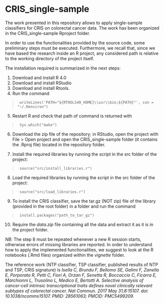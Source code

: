 # CRIS_single-sample

The work presented in this repository allows to apply single-sample classifiers for CRIS on colorectal cancer data. The work has been organized in the CRIS_single-sample Rproject folder. 

In order to use the functionalities provided by the source code, some preliminary steps must be executed. Furthermore, we recall that, since we have based the research inside an R project, any considered path is relative to the working directory of the project itself. 

The installation required is summarized in the next steps:

1. Download and install R 4.0
2. Download and install RStudio
3. Download and install Rtools.
4. Run the command
	        
  >  <code>    writeLines('PATH="${RTOOLS40_HOME}\\usr\\bin;${PATH}"', con = "~/.Renviron") </code>

5. Restart R and check that path of command is returned with
  
  >  <code>    Sys.which("make") </code>

6. Download the zip file of the repository; in RStudio, open the project with File > Open project and open the CRIS_single-sample folder (it contains the .Rproj file) located in the repository folder.

7. Install the required libraries by running the script in the src folder of the project:

  >  <code>    source("src/install_libraries.r") </code>
  
8. Load the required libraries by running the script in the src folder of the project:

  >  <code>    source("src/load_libraries.r") </code>

9. To install the CRIS classifier, save the tar.gz (NOT zip) file of the library (provided in the root folder) in a folder and run the command

> <code> install.packages("path_to_tar_gz") </code>

10. Require the *data.zip* file containing all the data and extract it as it is in the project folder.

*NB*: The step 8 must be repeated whenever a new R session starts, otherwise errors of missing libraries are reported. In order to understand how to apply the implemented functionalities, we suggest to look at the R notebooks (.Rmd files) organized within the *vignette* folder.

The reference work (NTP classifier, TSP classifier, published results of NTP and TSP, CRIS signature) is *Isella C, Brundu F, Bellomo SE, Galimi F, Zanella E, Porporato R, Petti C, Fiori A, Orzan F, Senetta R, Boccaccio C, Ficarra E, Marchionni L, Trusolino L, Medico E, Bertotti A. Selective analysis of cancer-cell intrinsic transcriptional traits defines novel clinically relevant subtypes of colorectal cancer. Nat Commun. 2017 May 31;8:15107. doi: 10.1038/ncomms15107. PMID: 28561063; PMCID: PMC5499209.*
